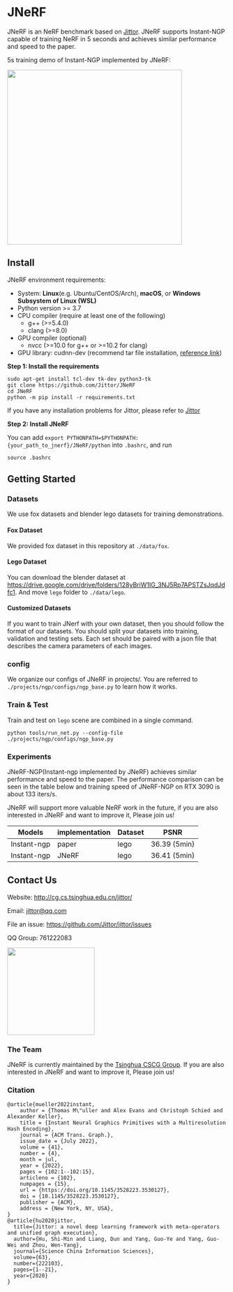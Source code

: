 # JNeRF
JNeRF is an NeRF benchmark based on [Jittor](https://github.com/Jittor/jittor). JNeRF supports Instant-NGP capable of training NeRF in 5 seconds and achieves similar performance and speed to the paper.

5s training demo of Instant-NGP implemented by JNeRF:

<img src="https://cg.cs.tsinghua.edu.cn/jittor/images/download/demo_5s.gif" width="400"/>

## Install
JNeRF environment requirements:

* System: **Linux**(e.g. Ubuntu/CentOS/Arch), **macOS**, or **Windows Subsystem of Linux (WSL)**
* Python version >= 3.7
* CPU compiler (require at least one of the following)
    * g++ (>=5.4.0)
    * clang (>=8.0)
* GPU compiler (optional)
    * nvcc (>=10.0 for g++ or >=10.2 for clang)
* GPU library: cudnn-dev (recommend tar file installation, [reference link](https://docs.nvidia.com/deeplearning/cudnn/install-guide/index.html#installlinux-tar))

**Step 1: Install the requirements**
```shell
sudo apt-get install tcl-dev tk-dev python3-tk
git clone https://github.com/Jittor/JNeRF
cd JNeRF
python -m pip install -r requirements.txt
```
If you have any installation problems for Jittor, please refer to [Jittor](https://github.com/Jittor/jittor)

**Step 2: Install JNeRF**
 
You can add ```export PYTHONPATH=$PYTHONPATH:{your_path_to_jnerf}/JNeRF/python``` into ```.bashrc```, and run
```shell
source .bashrc
```

## Getting Started

### Datasets

We use fox datasets and blender lego datasets for training demonstrations. 

#### Fox Dataset
We provided fox dataset in this repository at `./data/fox`.

#### Lego Dataset
You can download the blender dataset at https://drive.google.com/drive/folders/128yBriW1IG_3NJ5Rp7APSTZsJqdJdfc1. And move `lego` folder to `./data/lego`.

#### Customized Datasets

If you want to train JNerf with your own dataset, then you should follow the format of our datasets. You should split your datasets into training, validation and testing sets. Each set should be paired with a json file that describes the camera parameters of each images.

### config

We organize our configs of JNeRF in projects/. You are referred to `./projects/ngp/configs/ngp_base.py` to learn how it works.

### Train & Test

Train and test on `lego` scene are combined in a single command.
```shell
python tools/run_net.py --config-file ./projects/ngp/configs/ngp_base.py
```

### Experiments

JNeRF-NGP(Instant-ngp implemented by JNeRF) achieves similar performance and speed to the paper. The performance comparison can be seen in the table below and training speed of JNeRF-NGP on RTX 3090 is about 133 iters/s. 

JNeRF will support more valuable NeRF work in the future, if you are also interested in JNeRF and want to improve it, Please join us!

|    Models     |    implementation      | Dataset | PSNR |
|----|---|---|---|
| Instant-ngp | paper | lego | 36.39 (5min) |
| Instant-ngp | JNeRF | lego | 36.41 (5min) |

## Contact Us


Website: http://cg.cs.tsinghua.edu.cn/jittor/

Email: jittor@qq.com

File an issue: https://github.com/Jittor/jittor/issues

QQ Group: 761222083


<img src="https://cg.cs.tsinghua.edu.cn/jittor/images/download/qqgroup_qrcode.jpg" width="200"/>

### The Team


JNeRF is currently maintained by the [Tsinghua CSCG Group](https://cg.cs.tsinghua.edu.cn/). If you are also interested in JNeRF and want to improve it, Please join us!


### Citation


```
@article{mueller2022instant,
    author = {Thomas M\"uller and Alex Evans and Christoph Schied and Alexander Keller},
    title = {Instant Neural Graphics Primitives with a Multiresolution Hash Encoding},
    journal = {ACM Trans. Graph.},
    issue_date = {July 2022},
    volume = {41},
    number = {4},
    month = jul,
    year = {2022},
    pages = {102:1--102:15},
    articleno = {102},
    numpages = {15},
    url = {https://doi.org/10.1145/3528223.3530127},
    doi = {10.1145/3528223.3530127},
    publisher = {ACM},
    address = {New York, NY, USA},
}
@article{hu2020jittor,
  title={Jittor: a novel deep learning framework with meta-operators and unified graph execution},
  author={Hu, Shi-Min and Liang, Dun and Yang, Guo-Ye and Yang, Guo-Wei and Zhou, Wen-Yang},
  journal={Science China Information Sciences},
  volume={63},
  number={222103},
  pages={1--21},
  year={2020}
}
```